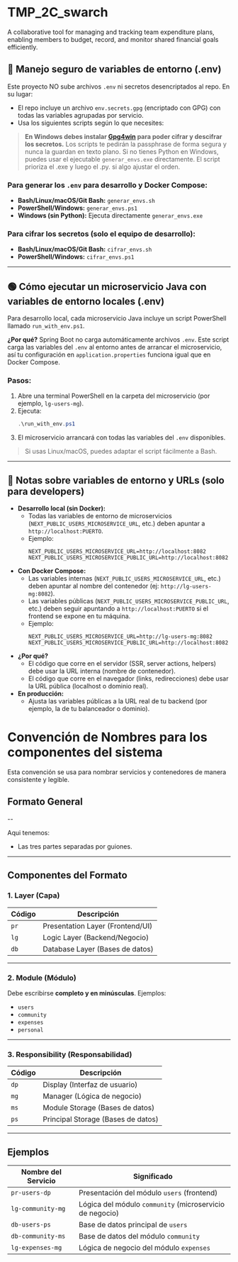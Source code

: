# TMP_2C_swarch
A collaborative tool for managing and tracking team expenditure plans, enabling members to budget, record, and monitor shared financial goals efficiently.

## 🔐 Manejo seguro de variables de entorno (.env)

Este proyecto NO sube archivos `.env` ni secretos desencriptados al repo. En su lugar:

- El repo incluye un archivo `env.secrets.gpg` (encriptado con GPG) con todas las variables agrupadas por servicio.
- Usa los siguientes scripts según lo que necesites:

> **En Windows debes instalar [Gpg4win](https://gpg4win.org/) para poder cifrar y descifrar los secretos.**
> Los scripts te pedirán la passphrase de forma segura y nunca la guardan en texto plano. Si no tienes Python en Windows, puedes usar el ejecutable `generar_envs.exe` directamente. El script prioriza el .exe y luego el .py. si algo ajustar el orden.

### Para generar los `.env` para desarrollo y Docker Compose:
- **Bash/Linux/macOS/Git Bash:** `generar_envs.sh`
- **PowerShell/Windows:** `generar_envs.ps1`
- **Windows (sin Python):** Ejecuta directamente `generar_envs.exe`


### Para cifrar los secretos (solo el equipo de desarrollo):
- **Bash/Linux/macOS/Git Bash:** `cifrar_envs.sh`
- **PowerShell/Windows:** `cifrar_envs.ps1`

---

## 🟢 Cómo ejecutar un microservicio Java con variables de entorno locales (.env)

Para desarrollo local, cada microservicio Java incluye un script PowerShell llamado `run_with_env.ps1`.

**¿Por qué?** Spring Boot no carga automáticamente archivos `.env`. Este script carga las variables del `.env` al entorno antes de arrancar el microservicio, así tu configuración en `application.properties` funciona igual que en Docker Compose.

### Pasos:

1. Abre una terminal PowerShell en la carpeta del microservicio (por ejemplo, `lg-users-mg`).
2. Ejecuta:
   ```powershell
   .\run_with_env.ps1
   ```
3. El microservicio arrancará con todas las variables del `.env` disponibles.

> Si usas Linux/macOS, puedes adaptar el script fácilmente a Bash.

---

## 📝 Notas sobre variables de entorno y URLs (solo para developers)

- **Desarrollo local (sin Docker):**
  - Todas las variables de entorno de microservicios (`NEXT_PUBLIC_USERS_MICROSERVICE_URL`, etc.) deben apuntar a `http://localhost:PUERTO`.
  - Ejemplo:
    ```env
    NEXT_PUBLIC_USERS_MICROSERVICE_URL=http://localhost:8082
    NEXT_PUBLIC_USERS_MICROSERVICE_PUBLIC_URL=http://localhost:8082
    ```
- **Con Docker Compose:**
  - Las variables internas (`NEXT_PUBLIC_USERS_MICROSERVICE_URL`, etc.) deben apuntar al nombre del contenedor (ej: `http://lg-users-mg:8082`).
  - Las variables públicas (`NEXT_PUBLIC_USERS_MICROSERVICE_PUBLIC_URL`, etc.) deben seguir apuntando a `http://localhost:PUERTO` si el frontend se expone en tu máquina.
  - Ejemplo:
    ```env
    NEXT_PUBLIC_USERS_MICROSERVICE_URL=http://lg-users-mg:8082
    NEXT_PUBLIC_USERS_MICROSERVICE_PUBLIC_URL=http://localhost:8082
    ```
- **¿Por qué?**
  - El código que corre en el servidor (SSR, server actions, helpers) debe usar la URL interna (nombre de contenedor).
  - El código que corre en el navegador (links, redirecciones) debe usar la URL pública (localhost o dominio real).
- **En producción:**
  - Ajusta las variables públicas a la URL real de tu backend (por ejemplo, la de tu balanceador o dominio).

# Convención de Nombres para los componentes del sistema

Esta convención se usa para nombrar servicios y contenedores de manera consistente y legible.

## Formato General

<layer>-<module>-<responsibility>

Aqui tenemos:
  
- Las tres partes  separadas por guiones.

---

## Componentes del Formato

### 1. **Layer** (Capa)

| Código | Descripción       |
|--------|-------------------|
| `pr`   | Presentation Layer (Frontend/UI) |
| `lg`   | Logic Layer (Backend/Negocio)    |
| `db`   | Database Layer (Bases de datos)  |

---

### 2. **Module** (Módulo)

Debe escribirse **completo y en minúsculas**. Ejemplos:

- `users`
- `community`
- `expenses`
- `personal`

---

### 3. **Responsibility** (Responsabilidad)

| Código | Descripción                           |
|--------|---------------------------------------|
| `dp`   | Display (Interfaz de usuario)         |
| `mg`   | Manager (Lógica de negocio)           |
| `ms`   | Module Storage (Bases de datos)|
| `ps`   | Principal Storage (Bases de  datos)|

---

## Ejemplos

| Nombre del Servicio    | Significado                                                  |
|------------------------|--------------------------------------------------------------|
| `pr-users-dp`          | Presentación del módulo `users` (frontend)                   |
| `lg-community-mg`      | Lógica del módulo `community` (microservicio de negocio)     |
| `db-users-ps`          | Base de datos principal de `users`                 |
| `db-community-ms`      | Base de datos del módulo `community`                |
| `lg-expenses-mg`       | Lógica de negocio del módulo `expenses`                     |
